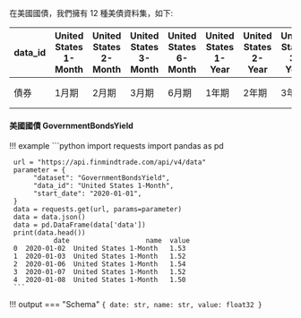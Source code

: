 在美國國債，我們擁有 12 種美債資料集，如下:




| data_id|	United States 1-Month|	United States 2-Month|	United States 3-Month|	United States 6-Month|	United States 1-Year|	United States 2-Year|	United States 3-Year|	United States 5-Year|	United States 7-Year|	United States 10-Year|	United States 20-Year|	United States 30-Year    	|
|---------	|--------	|--------	|--------	|--------	|--------	|--------	|--------	|--------	|--------	|--------	|--------	|--------	|
| 債券|	1月期|	2月期|	3月期|	6月期|	1年期|	2年期|	3年期|	5年期|	7年期|	10年期|	20年期|	30年期| 	|


#### 美國國債 GovernmentBondsYield

!!! example
     ```python
     import requests
     import pandas as pd

     url = "https://api.finmindtrade.com/api/v4/data"
     parameter = {
          "dataset": "GovernmentBondsYield",
          "data_id": "United States 1-Month",
          "start_date": "2020-01-01",
     }
     data = requests.get(url, params=parameter)
     data = data.json()
     data = pd.DataFrame(data['data'])
     print(data.head())
               date                   name  value
     0  2020-01-02  United States 1-Month   1.53
     1  2020-01-03  United States 1-Month   1.52
     2  2020-01-06  United States 1-Month   1.54
     3  2020-01-07  United States 1-Month   1.52
     4  2020-01-08  United States 1-Month   1.50
     ```
!!! output
    === "Schema"
        ```
        {
            date: str,
            name: str,
            value: float32
        }
        ```